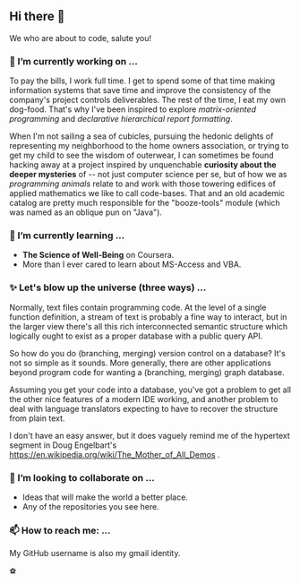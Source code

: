 ## Hi there 👋

We who are about to code, salute you!

### 🔭 I’m currently working on ...

To pay the bills, I work full time. I get to spend some of that time making information
systems that save time and improve the consistency of the company's project controls
deliverables. The rest of the time, I eat my own dog-food. That's why I've been inspired
to explore *matrix-oriented programming* and *declarative hierarchical report formatting*.

When I'm not sailing a sea of cubicles, pursuing the hedonic delights of representing my neighborhood to the home owners association, or trying to get my child to see the wisdom of outerwear, I can sometimes be found hacking away at a project inspired by unquenchable
**curiosity about the deeper mysteries** of -- not just computer science per se, but of
how we as *programming animals* relate to and work with those towering edifices of applied
mathematics we like to call code-bases. That and an old academic catalog are pretty much responsible for the "booze-tools" module (which was named as an oblique pun on "Java").


### 🌱 I’m currently learning ...

* **The Science of Well-Being** on Coursera.
* More than I ever cared to learn about MS-Access and VBA.

### ✨ Let's blow up the universe (three ways) ...

Normally, text files contain programming code.
At the level of a single function definition,
a stream of text is probably a fine way to interact, but in the larger view
there's all this rich
interconnected semantic structure which logically ought to
exist as a proper database with a public query API.

So how do you do (branching, merging) version control on a database?
It's not so simple as it sounds.
More generally, there are other applications beyond program code
for wanting a (branching, merging) graph database.

Assuming you get your code into a database, you've got a problem to get
all the other nice features of a modern IDE working, and another problem to deal with
language translators expecting to have to recover the structure from plain text.

I don't have an easy answer, but it does vaguely remind me of
the hypertext segment in
Doug Engelbart's
https://en.wikipedia.org/wiki/The_Mother_of_All_Demos .

### 👯 I’m looking to collaborate on ...

* Ideas that will make the world a better place.
* Any of the repositories you see here.

<!--
- 🤔 I’m looking for help with ...
- 💬 Ask me about ...
-->

### 📫 How to reach me: ...

My GitHub username is also my gmail identity.

<!--
- 😄 Pronouns: ...
- ⚡ Fun fact: ...
-->

<!--
**kjosib/kjosib** is a ✨ _special_ ✨ repository because its `README.md` (this file) appears on your GitHub profile.

Here are some ideas to get you started:


-->
⚽️
